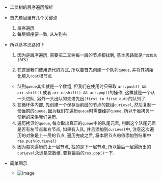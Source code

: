 * 二叉树的层序遍历解析

+ 首先题目里有几个关键点
  1. 层序遍历
  2. 每层顺序要一致, 从左到右

+ 所以基本思路如下
  1. 因为是层序遍历, 需要把二叉树每一层的节点都找到, 基本思路就是`广度优先(BFS)`
 
  2. 在这里我们使用迭代的方式, 所以要首先创建一个队列`queue`, 并将其初始化填入`root`根节点
    + 队列`queue`其实就是一个数组, 但我们在使用时只采取 `arr.push() && arr.shift()` 或者 `arr.unshift() && arr.pop()`的操作, 这样就是一个从一头进队, 另外一头出队的先进先出`(first in first out)`的队列了.
  3. 在循环体内部, 先创建一个保存当前层的节点的数组`curLevel`, 然后复制一份当前的`queue`, 因为我们在遍历`queue`时需要维护`queue`, 所以干脆拷贝一份新的来供我们遍历.
  4. 遍历拷贝的`queue`, 每次取出真正的`queue`中的队尾元素, 判断这个队尾元素是否有左节点和右节点, 如果有入队, 并且添加到`curLevel`中, 注意这次遍历的对象是上一层的节点, 遍历完成之后, 将本层节点的值添加到结果中`res.push(curLevel)`
  5. 因为每次遍历的上一层节点, 找的是下一层节点, 所以最后一层遍历出的`curLevel`永远是空数组, 要将最后的`res.pop()`一下.

+ 简单图示
  + ![image]()
  